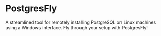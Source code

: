 # PostgresFly
A streamlined tool for remotely installing PostgreSQL on Linux machines using a Windows interface. Fly through your setup with PostgresFly!
